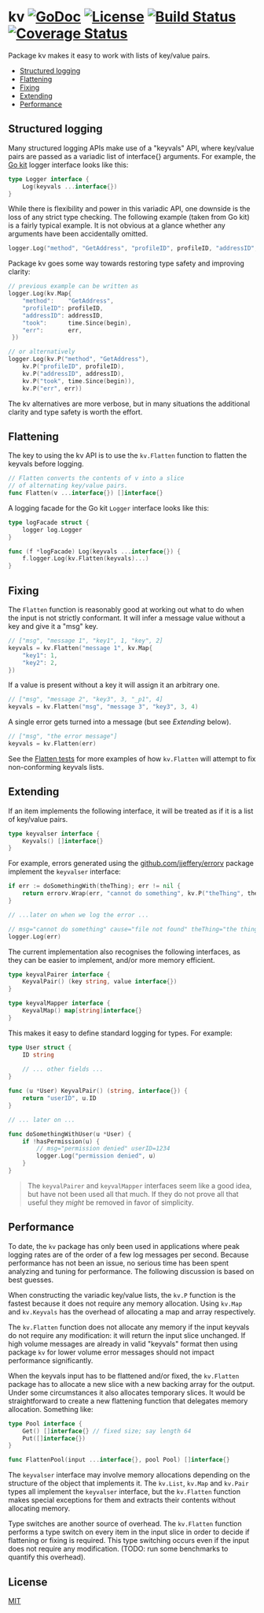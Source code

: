 # kv [![GoDoc](https://godoc.org/github.com/jjeffery/kv?status.svg)](https://godoc.org/github.com/jjeffery/kv) [![License](http://img.shields.io/badge/license-MIT-green.svg?style=flat)](https://raw.githubusercontent.com/jjeffery/kv/master/LICENSE.md) [![Build Status](https://travis-ci.org/jjeffery/kv.svg?branch=master)](https://travis-ci.org/jjeffery/kv) [![Coverage Status](https://coveralls.io/repos/github/jjeffery/kv/badge.svg?branch=master)](https://coveralls.io/github/jjeffery/kv?branch=master)

Package kv makes it easy to work with lists of key/value pairs.

- [Structured logging](#structured-logging)
- [Flattening](#flattening)
- [Fixing](#fixing)
- [Extending](#extending)
- [Performance](#performance)

## Structured logging

Many structured logging APIs make use of a "keyvals" API, where key/value
pairs are passed as a variadic list of interface{} arguments.
For example, the [Go kit](https://github.com/go-kit/kit/tree/master/log) 
logger interface looks like this:

```go
type Logger interface {
    Log(keyvals ...interface{})
}
```

While there is flexibility and power in this variadic API,
one downside is the loss of any strict type checking. The following 
example (taken from Go kit) is a fairly typical example.
It is not obvious at a glance whether any arguments have been accidentally 
omitted.

```go
logger.Log("method", "GetAddress", "profileID", profileID, "addressID", addressID, "took", time.Since(begin), "err", err)
```
Package kv goes some way towards restoring type safety and improving clarity:
```go
// previous example can be written as
logger.Log(kv.Map{
    "method":    "GetAddress",
    "profileID": profileID,
    "addressID": addressID,
    "took":      time.Since(begin),
    "err":       err,
 })

// or alternatively
logger.Log(kv.P("method", "GetAddress"),
    kv.P("profileID", profileID),
    kv.P("addressID", addressID),
    kv.P("took", time.Since(begin)),
    kv.P("err", err))
```

The kv alternatives are more verbose, but in many situations the additional
clarity and type safety is worth the effort.

## Flattening

The key to using the kv API is to use the `kv.Flatten` function to flatten
the keyvals before logging.

```go
// Flatten converts the contents of v into a slice
// of alternating key/value pairs.
func Flatten(v ...interface{}) []interface{}
```

A logging facade for the Go kit `Logger` interface looks like this:

```go
type logFacade struct {
    logger log.Logger
}

func (f *logFacade) Log(keyvals ...interface{}) {
    f.logger.Log(kv.Flatten(keyvals)...)
}
```

## Fixing

The `Flatten` function is reasonably good at working out what to do when
the input is not strictly conformant. It will infer a message value without 
a key and give it a "msg" key.

```go
// ["msg", "message 1", "key1", 1, "key", 2]
keyvals = kv.Flatten("message 1", kv.Map{
    "key1": 1,
    "key2": 2,
})
```

If a value is present without a key it will assign it an arbitrary one.
```go
// ["msg", "message 2", "key3", 3, "_p1", 4]
keyvals = kv.Flatten("msg", "message 3", "key3", 3, 4)
```

A single error gets turned into a message (but see *Extending* below).
```go
// ["msg", "the error message"]
keyvals = kv.Flatten(err)
```

See the [Flatten tests](https://github.com/jjeffery/kv/blob/master/flatten_test.go)
for more examples of how `kv.Flatten` will attempt to fix non-conforming 
keyvals lists.

## Extending

If an item implements the following interface, it will be treated as if it
is a list of key/value pairs.

```go
type keyvalser interface {
    Keyvals() []interface{}
}
```

For example, errors generated using the 
[github.com/jjeffery/errorv](https://github.com/jjeffery/errorv) package 
implement the `keyvalser` interface:

```go
if err := doSomethingWith(theThing); err != nil {
    return errorv.Wrap(err, "cannot do something", kv.P("theThing", theThing))
}

// ...later on when we log the error ...

// msg="cannot do something" cause="file not found" theThing="the thing"
logger.Log(err)

```

The current implementation also recognises the following interfaces, as
they can be easier to implement, and/or more memory efficient.

```go
type keyvalPairer interface {
	KeyvalPair() (key string, value interface{})
}
```

```go
type keyvalMapper interface {
	KeyvalMap() map[string]interface{}
}
```

This makes it easy to define standard logging for types. For example:

```go
type User struct {
	ID string
	
	// ... other fields ...
}

func (u *User) KeyvalPair() (string, interface{}) {
	return "userID", u.ID
}

// ... later on ...

func doSomethingWithUser(u *User) {
	if !hasPermission(u) {
		// msg="permission denied" userID=1234 
		logger.Log("permission denied", u)
	}
}
```

> The `keyvalPairer` and `keyvalMapper` interfaces seem like a good idea,
but have not been used all that much. If they do not prove all that useful
they *might* be removed in favor of simplicity.

## Performance

To date, the `kv` package has only been used in applications where peak 
logging rates are of the order of a few log messages per second. Because
performance has not been an issue, no serious time has been spent
analyzing and tuning for performance. The following discussion is based
on best guesses.

When constructing the variadic key/value lists, the `kv.P` function is the
fastest because it does not require any memory allocation. Using  `kv.Map` 
and `kv.Keyvals` has the overhead of allocating a map and array respectively.

The `kv.Flatten` function does not allocate any memory if the input keyvals
do not require any modification: it will return the input slice unchanged.
If high volume messages are already in valid "keyvals" format then using
package `kv` for lower volume error messages should not impact performance
significantly.

When the keyvals input has to be flattened and/or fixed, the `kv.Flatten` 
package has to allocate a new slice with a new backing array for the output.
Under some circumstances it also allocates temporary slices. It would be 
straightforward to create a new flattening function that delegates memory
allocation. Something like:

```go
type Pool interface {
	Get() []interface{} // fixed size; say length 64
	Put([]interface{})
}

func FlattenPool(input ...interface{}, pool Pool) []interface{}
```

The `keyvalser` interface may involve memory allocations depending on the
structure of the object that implements it. The `kv.List`, `kv.Map` and 
`kv.Pair` types all implement the `keyvalser` interface, but the
`kv.Flatten` function makes special exceptions for them and extracts 
their contents without allocating memory.

Type switches are another source of overhead. The `kv.Flatten` function
performs a type switch on every item in the input slice in order to decide 
if flattening or fixing is required. This type switching occurs even if the 
input does not require any modification. (TODO: run some benchmarks to
quantify this overhead).

## License

[MIT](https://raw.githubusercontent.com/jjeffery/kv/master/LICENSE.md)

